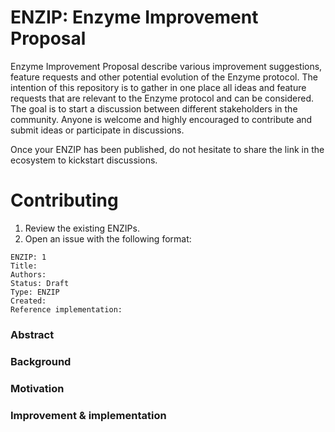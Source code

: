 # ENZIP: Enzyme Improvement Proposal

Enzyme Improvement Proposal describe various improvement suggestions, feature requests and other potential evolution of the Enzyme protocol. The intention of this repository is to gather in one place all ideas and feature requests that are relevant to the Enzyme protocol and can be considered. The goal is to start a discussion between different stakeholders in the community. Anyone is welcome and highly encouraged to contribute and submit ideas or participate in discussions. 

Once your ENZIP has been published, do not hesitate to share the link in the ecosystem to kickstart discussions. 


# Contributing

1. Review the existing ENZIPs. 
2. Open an issue with the following format: 

```
ENZIP: 1
Title: 
Authors: 
Status: Draft
Type: ENZIP
Created: 
Reference implementation: 
```

### Abstract


### Background


### Motivation


### Improvement & implementation


